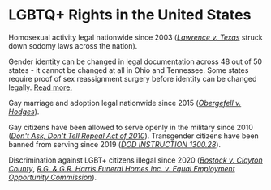 # LGBTQ+ Rights in the United States

Homosexual activity legal nationwide since 2003 ([*Lawrence v. Texas*](https://supreme.justia.com/cases/federal/us/539/558/) struck down sodomy laws across the nation).

Gender identity can be changed in legal documentation across 48 out of 50 states - it cannot be changed at all in Ohio and Tennessee. Some states require proof of sex reassignment surgery before identity can be changed legally. [Read more.](https://en.wikipedia.org/wiki/Transgender_rights_in_the_United_States#Identity_documents)

Gay marriage and adoption legal nationwide since 2015 ([*Obergefell v. Hodges*](https://www.supremecourt.gov/opinions/14pdf/14-556_3204.pdf)).

Gay citizens have been allowed to serve openly in the military since 2010 ([*Don't Ask, Don't Tell Repeal Act of 2010*](https://www.congress.gov/bill/111th-congress/house-bill/2965)). Transgender citizens have been banned from serving since 2019 ([*DOD INSTRUCTION 1300.28*](https://www.esd.whs.mil/Portals/54/Documents/DD/issuances/dodi/130028p.pdf?ver=2020-09-04-115910-477)).

Discrimination against LGBT+ citizens illegal since 2020 ([*Bostock v. Clayton County*](https://supreme.justia.com/cases/federal/us/590/17-1618/), [*R.G. & G.R. Harris Funeral Homes Inc. v. Equal Employment Opportunity Commission*](https://www.leagle.com/decision/infdco20160819951)).
